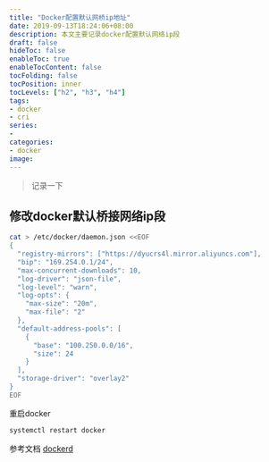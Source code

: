 ```yaml
---
title: "Docker配置默认网桥ip地址"
date: 2019-09-13T18:24:06+08:00
description: 本文主要记录docker配置默认网络ip段
draft: false
hideToc: false
enableToc: true
enableTocContent: false
tocFolding: false
tocPosition: inner
tocLevels: ["h2", "h3", "h4"]
tags:
- docker
- cri
series:
-
categories:
- docker
image:
---
```


> 记录一下

## 修改docker默认桥接网络ip段

```bash
cat > /etc/docker/daemon.json <<EOF
{
  "registry-mirrors": ["https://dyucrs4l.mirror.aliyuncs.com"],
  "bip": "169.254.0.1/24",
  "max-concurrent-downloads": 10,
  "log-driver": "json-file",
  "log-level": "warn",
  "log-opts": {
    "max-size": "20m",
    "max-file": "2"
  },
  "default-address-pools": [
    {
      "base": "100.250.0.0/16",
      "size": 24
    }
  ],
  "storage-driver": "overlay2"
}
EOF
```

重启docker

```bash
systemctl restart docker
```

参考文档 [dockerd](https://docs.docker.com/engine/reference/commandline/dockerd/)

